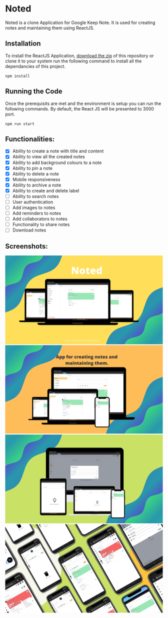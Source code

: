 # Noted

Noted is a clone Application for Google Keep Note. It is used for creating notes and maintaining them using ReactJS.



## Installation

To install the ReactJS Application, [download the zip](https://github.com/pranavelric/Noted.git) of this repository or clone it to your system run the following command to install all the dependancies of this project.

```
npm install
```

## Running the Code

Once the prerequisits are met and the environment is setup you can run the following commands. By default, the React JS will be presented to 3000 port.

```
npm run start
```

## Functionalities:
- [x] Ability to create a note with title and content
- [x] Ability to view all the created notes
- [x] Ability to add background colours to a note
- [x] Ability to pin a note
- [x] Ability to delete a note
- [x] Mobile responsiveness
- [x] Ability to archive a note
- [x] Ability to create and delete label
- [ ] Ability to  search notes
- [ ]  User authentication
- [ ]  Add images to notes
- [ ]  Add reminders to notes
- [ ]  Add collaborators to notes
- [ ]  Functionality to share notes
- [ ]  Download notes

## Screenshots:
<img src="ss/1.png" >
<img src="ss/2.png" >
<img src="ss/3.png" >
<img src="ss/5.png" >
